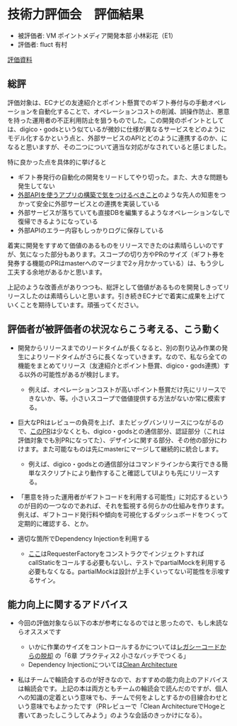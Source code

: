 # 技術力評価会　評価結果

* 被評価者: VM ポイントメディア開発本部 小林彩花（E1）
* 評価者: fluct 有村

[評価資料](./)

## 総評
評価対象は、ECナビの友達紹介とポイント懸賞でのギフト券付与の手動オペレーションを自動化することで、オペレーションコストの削減、誤操作防止、悪意を持った運用者の不正利用防止を狙うものでした。この開発のポイントとしては、digico・godsという似ているが微妙に仕様が異なるサービスをどのようにモデル化するかという点と、外部サービスのAPIとどのように連携するのか、になると思いますが、その二つについて適当な対応がなされていると感じました。

特に良かった点を具体的に挙げると
- ギフト券発行の自動化の開発をリードしてやり切った。また、大きな問題も発生してない
- [外部APIを使うアプリの構築で気をつけるべきこと](https://github.com/voyagegroup/ecnavi/pull/11232#issue-515346393)のような先人の知恵をつかって安全に外部サービスとの連携を実装している
- 外部サービスが落ちていても直接DBを編集するようなオペレーションなしで復帰できるようになっている
- 外部APIのエラー内容もしっかりログに保存している

着実に開発をすすめて価値のあるものをリリースできたのは素晴らしいのですが、気になった部分もあります。スコープの切り方やPRのサイズ（ギフト券を発券する機能のPRはmasterへのマージまで2ヶ月かかっている）は、もう少し工夫する余地があるかと思います。

上記のような改善点がありつつも、総評として価値があるものを開発しきってリリースしたのは素晴らしいと思います。引き続きECナビで着実に成果を上げていくことを期待しています。頑張ってください。

## 評価者が被評価者の状況ならこう考える、こう動く

- 開発からリリースまでのリードタイムが長くなると、別の割り込み作業の発生によりリードタイムがさらに長くなっていきます。なので、私なら全ての機能をまとめてリリース（友達紹介とポイント懸賞、digico・gods連携）する以外の可能性があるが検討します。
  - 例えば、オペレーションコストが高いポイント懸賞だけ先にリリースできないか、等。小さいスコープで価値提供する方法がないか常に模索する。

- 巨大なPRはレビューの負荷を上げ、またビッグバンリリースにつながるので、[このPR](https://github.com/voyagegroup/ecnavi/pull/11232)は少なくとも、digico・godsとの通信部分、認証部分（これは評価対象でも別PRになってた）、デザインに関する部分、その他の部分にわけます。また可能なものは先にmasterにマージして継続的に統合します。
  - 例えば、digico・godsとの通信部分はコマンドラインから実行できる簡単なスクリプトにより動作すること確認してUIよりも先にリリースする。
- 「悪意を持った運用者がギフトコードを利用する可能性」に対応するというのが目的の一つなのであれば、それを監視する何らかの仕組みを作ります。例えば、ギフトコード発行料や傾向を可視化するダッシュボードをつくって定期的に確認する、とか。

- 適切な箇所でDependency Injectionを利用する
  - [ここ](https://github.com/voyagegroup/ecnavi/pull/11232/files#diff-adaf007cbe65896df4ba9730db8705e04b6237b5395c377d436633e2aaa171eeR50)はRequesterFactoryをコンストラクでインジェクトすればcallStaticをコールする必要もないし、テストでpartialMockを利用する必要もなくなる。partialMockは設計が上手くいってない可能性を示唆するサイン。

## 能力向上に関するアドバイス

* 今回の評価対象なら以下の本が参考になるのではと思ったので、もし未読ならオススメです
  * いかに作業のサイズをコントロールするかについては[レガシーコードからの脱却](https://www.oreilly.co.jp/books/9784873118864/) の「6章 プラクティス2 小さなバッチでつくる」
  * Dependency Injectionについては[Clean Architecture](https://tatsu-zine.com/books/clean-architecture)

* 私はチームで輪読会するのが好きなので、おすすめの能力向上のアドバイスは輪読会です。上記の本は両方ともチームの輪読会で読んだのですが、個人への知識の定着という意味でも、チームで何をよしとするかの目線合わせという意味でもよかったです（PRレビューで「Clean ArchitectureでHogeと書いてあったしこうしてみよう」のような会話のきっかけになる）。
